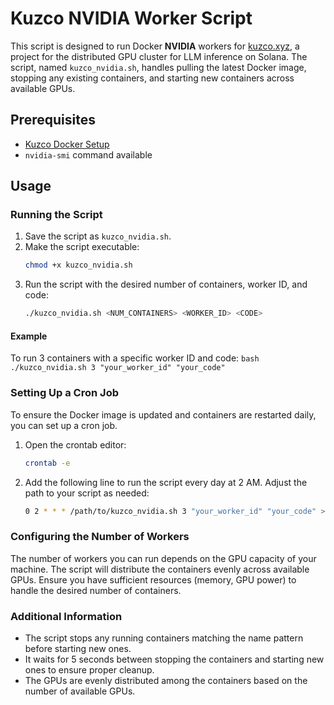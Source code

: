 # Kuzco NVIDIA Worker Script

This script is designed to run Docker **NVIDIA** workers for [kuzco.xyz](https://kuzco.xyz/), a project for the distributed GPU cluster for LLM inference on Solana. The script, named `kuzco_nvidia.sh`, handles pulling the latest Docker image, stopping any existing containers, and starting new containers across available GPUs.

## Prerequisites

- [Kuzco Docker Setup](https://docs.kuzco.xyz/docker)
- `nvidia-smi` command available

## Usage

### Running the Script

1. Save the script as `kuzco_nvidia.sh`.
2. Make the script executable:
    ```bash
    chmod +x kuzco_nvidia.sh
    ```
3. Run the script with the desired number of containers, worker ID, and code:
    ```bash
    ./kuzco_nvidia.sh <NUM_CONTAINERS> <WORKER_ID> <CODE>
    ```

#### Example

To run 3 containers with a specific worker ID and code:
    ```bash
    ./kuzco_nvidia.sh 3 "your_worker_id" "your_code"
    ```

### Setting Up a Cron Job

To ensure the Docker image is updated and containers are restarted daily, you can set up a cron job.

1. Open the crontab editor:
    ```bash
    crontab -e
    ```
2. Add the following line to run the script every day at 2 AM. Adjust the path to your script as needed:
    ```bash
    0 2 * * * /path/to/kuzco_nvidia.sh 3 "your_worker_id" "your_code" >> /path/to/kuzco_nvidia.log 2>&1
    ```

### Configuring the Number of Workers

The number of workers you can run depends on the GPU capacity of your machine. The script will distribute the containers evenly across available GPUs. Ensure you have sufficient resources (memory, GPU power) to handle the desired number of containers.

### Additional Information

- The script stops any running containers matching the name pattern before starting new ones.
- It waits for 5 seconds between stopping the containers and starting new ones to ensure proper cleanup.
- The GPUs are evenly distributed among the containers based on the number of available GPUs.

